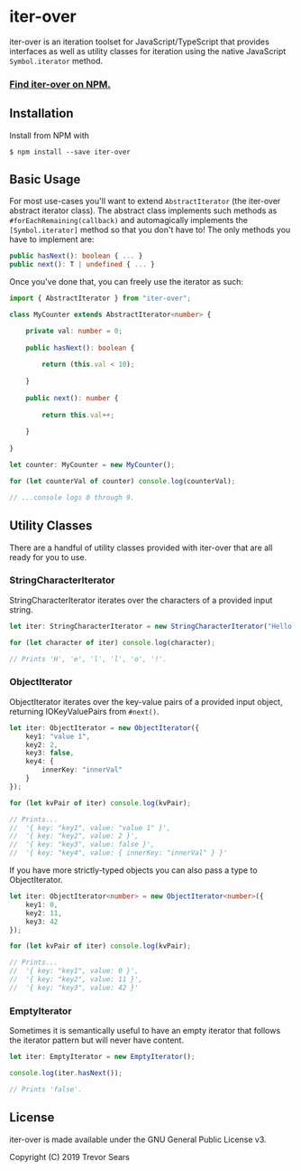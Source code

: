 # iter-over
iter-over is an iteration toolset for JavaScript/TypeScript that provides interfaces as well as utility classes for iteration using the native JavaScript `Symbol.iterator` method.

### [Find iter-over on NPM.](https://www.npmjs.com/package/iter-over)

## Installation
Install from NPM with
```
$ npm install --save iter-over
```

## Basic Usage
For most use-cases you'll want to extend `AbstractIterator` (the iter-over abstract iterator class). The abstract class implements such methods as `#forEachRemaining(callback)` and automagically implements the `[Symbol.iterator]` method so that you don't have to! The only methods you have to implement are:

```typescript
public hasNext(): boolean { ... }
public next(): T | undefined { ... }
```

Once you've done that, you can freely use the iterator as such:

```typescript
import { AbstractIterator } from "iter-over";

class MyCounter extends AbstractIterator<number> {

	private val: number = 0;
	
	public hasNext(): boolean {
		
		return (this.val < 10);
		
	}
	
	public next(): number {
		
		return this.val++;
		
	}
	
}

let counter: MyCounter = new MyCounter();

for (let counterVal of counter) console.log(counterVal);

// ...console logs 0 through 9.
```

## Utility Classes
There are a handful of utility classes provided with iter-over that are all ready for you to use.

### StringCharacterIterator
StringCharacterIterator iterates over the characters of a provided input string.

```typescript
let iter: StringCharacterIterator = new StringCharacterIterator("Hello!");

for (let character of iter) console.log(character);

// Prints 'H', 'e', 'l', 'l', 'o', '!'.
```

### ObjectIterator
ObjectIterator iterates over the key-value pairs of a provided input object, returning IOKeyValuePairs from `#next()`.

```typescript
let iter: ObjectIterator = new ObjectIterator({
	key1: "value 1",
	key2: 2,
	key3: false,
	key4: {
		innerKey: "innerVal"
	}
});

for (let kvPair of iter) console.log(kvPair);

// Prints...
//	'{ key: "key1", value: "value 1" }',
//	'{ key: "key2", value: 2 }',
//	'{ key: "key3", value: false }',
//	'{ key: "key4", value: { innerKey: "innerVal" } }'
```

If you have more strictly-typed objects you can also pass a type to ObjectIterator.

```typescript
let iter: ObjectIterator<number> = new ObjectIterator<number>({
	key1: 0,
	key2: 11,
	key3: 42
});

for (let kvPair of iter) console.log(kvPair);

// Prints...
//	'{ key: "key1", value: 0 }',
//	'{ key: "key2", value: 11 }',
//	'{ key: "key3", value: 42 }'
```

### EmptyIterator
Sometimes it is semantically useful to have an empty iterator that follows the iterator pattern but will never have content.

```typescript
let iter: EmptyIterator = new EmptyIterator();

console.log(iter.hasNext());

// Prints 'false'.
```

## License
iter-over is made available under the GNU General Public License v3.

Copyright (C) 2019 Trevor Sears